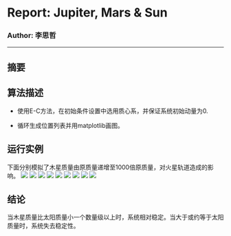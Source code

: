 # Report: Jupiter, Mars & Sun
### Author: 李思哲
***
## 摘要

## 算法描述
* 使用E-C方法，在初始条件设置中选用质心系，并保证系统初始动量为0.

* 循环生成位置列表并用matplotlib画图。
## 运行实例
下面分别模拟了木星质量由原质量递增至1000倍原质量，对火星轨道造成的影响。
![](https://github.com/lisizhe/computationalphysics_N2015301510086/blob/master/Exercise_09/Figure_1.png)
![](https://github.com/lisizhe/computationalphysics_N2015301510086/blob/master/Exercise_09/Figure_1-1.png)
![](https://github.com/lisizhe/computationalphysics_N2015301510086/blob/master/Exercise_09/Figure_1-2.png)
![](https://github.com/lisizhe/computationalphysics_N2015301510086/blob/master/Exercise_09/Figure_1-8.png)
![](https://github.com/lisizhe/computationalphysics_N2015301510086/blob/master/Exercise_09/Figure_1-3.png)
![](https://github.com/lisizhe/computationalphysics_N2015301510086/blob/master/Exercise_09/Figure_1-7.png)
![](https://github.com/lisizhe/computationalphysics_N2015301510086/blob/master/Exercise_09/Figure_1-4.png)
![](https://github.com/lisizhe/computationalphysics_N2015301510086/blob/master/Exercise_09/Figure_1-5.png)
![](https://github.com/lisizhe/computationalphysics_N2015301510086/blob/master/Exercise_09/Figure_1-6.png)

## 结论
当木星质量比太阳质量小一个数量级以上时，系统相对稳定。当大于或约等于太阳质量时，系统失去稳定性。
